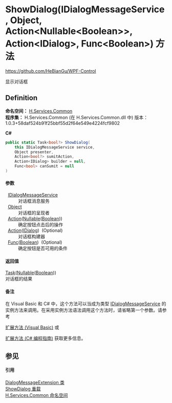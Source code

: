 # ShowDialog(IDialogMessageService, Object, Action&lt;Nullable&lt;Boolean&gt;&gt;, Action&lt;IDialog&gt;, Func&lt;Boolean&gt;) 方法
https://github.com/HeBianGu/WPF-Control

显示对话框



## Definition
**命名空间：** <a href="b9cdd84f-6623-a51a-f53b-465103ced202">H.Services.Common</a>  
**程序集：** H.Services.Common (在 H.Services.Common.dll 中) 版本：1.0.3+58daf524b91f25bbf55d2f64e549e4224fcf9802

**C#**
``` C#
public static Task<bool?> ShowDialog(
	this IDialogMessageService service,
	Object presenter,
	Action<bool?> sumitAction,
	Action<IDialog> builder = null,
	Func<bool> canSumit = null
)
```



#### 参数
<dl><dt>  <a href="c02ebd57-786a-67bc-af92-fda45d0530e0">IDialogMessageService</a></dt><dd>对话框消息服务</dd><dt>  <a href="https://learn.microsoft.com/dotnet/api/system.object" target="_blank" rel="noopener noreferrer">Object</a></dt><dd>对话框的呈现者</dd><dt>  <a href="https://learn.microsoft.com/dotnet/api/system.action-1" target="_blank" rel="noopener noreferrer">Action</a>(<a href="https://learn.microsoft.com/dotnet/api/system.nullable-1" target="_blank" rel="noopener noreferrer">Nullable</a>(<a href="https://learn.microsoft.com/dotnet/api/system.boolean" target="_blank" rel="noopener noreferrer">Boolean</a>))</dt><dd>确定按钮点击后的操作</dd><dt>  <a href="https://learn.microsoft.com/dotnet/api/system.action-1" target="_blank" rel="noopener noreferrer">Action</a>(<a href="8db33b9b-5d2c-90a7-3b35-b938185d458f">IDialog</a>)  (Optional)</dt><dd>对话框构建器</dd><dt>  <a href="https://learn.microsoft.com/dotnet/api/system.func-1" target="_blank" rel="noopener noreferrer">Func</a>(<a href="https://learn.microsoft.com/dotnet/api/system.boolean" target="_blank" rel="noopener noreferrer">Boolean</a>)  (Optional)</dt><dd>确定按钮是否可用的条件</dd></dl>

#### 返回值
<a href="https://learn.microsoft.com/dotnet/api/system.threading.tasks.task-1" target="_blank" rel="noopener noreferrer">Task</a>(<a href="https://learn.microsoft.com/dotnet/api/system.nullable-1" target="_blank" rel="noopener noreferrer">Nullable</a>(<a href="https://learn.microsoft.com/dotnet/api/system.boolean" target="_blank" rel="noopener noreferrer">Boolean</a>))  
对话框的结果

#### 备注
在 Visual Basic 和 C# 中，这个方法可以当成为类型 <a href="c02ebd57-786a-67bc-af92-fda45d0530e0">IDialogMessageService</a> 的实例方法来调用。在采用实例方法语法调用这个方法时，请省略第一个参数。请参考 <a href="https://docs.microsoft.com/dotnet/visual-basic/programming-guide/language-features/procedures/extension-methods" target="_blank" rel="noopener noreferrer">

扩展方法 (Visual Basic)</a> 或 <a href="https://docs.microsoft.com/dotnet/csharp/programming-guide/classes-and-structs/extension-methods" target="_blank" rel="noopener noreferrer">

扩展方法 (C# 编程指南)</a> 获取更多信息。

## 参见


#### 引用
<a href="6d32bcde-182f-d900-69dd-66a819ae78dd">DialogMessageExtension 类</a>  
<a href="b43d4655-368c-6422-fe84-583ab7a8445c">ShowDialog 重载</a>  
<a href="b9cdd84f-6623-a51a-f53b-465103ced202">H.Services.Common 命名空间</a>  
